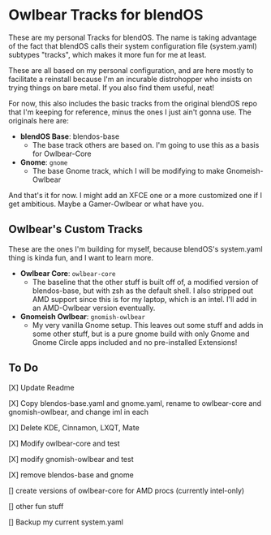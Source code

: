 # Owlbear Tracks for blendOS

These are my personal Tracks for blendOS. The name is taking advantage of the fact that blendOS calls their system configuration file (system.yaml) subtypes "tracks", which makes it more fun for me at least.

These are all based on my personal configuration, and are here mostly to facilitate a reinstall because I'm an incurable distrohopper who insists on trying things on bare metal. If you also find them useful, neat!

For now, this also includes the basic tracks from the original blendOS repo that I'm keeping for reference, minus the ones I just ain't gonna use. The originals here are:

* **blendOS Base**: blendos-base
	* The base track others are based on. I'm going to use this as 				a basis for Owlbear-Core
* **Gnome**: `gnome`
	* The base Gnome track, which I will be modifying to make Gnomeish-Owlbear

And that's it for now. I might add an XFCE one or a more customized one if I get ambitious. Maybe a Gamer-Owlbear or what have you.

## Owlbear's Custom Tracks

These are the ones I'm building for myself, because blendOS's system.yaml thing is kinda fun, and I want  to learn more. 

* **Owlbear Core**: `owlbear-core`
	* The baseline that the other stuff is built off of, a modified version of blendos-base, but with zsh as the default shell. I also stripped out AMD support since this is for my laptop, which is an intel. I'll add in an AMD-Owlbear version eventually.
* **Gnomeish Owlbear**: `gnomish-owlbear`
    + My very vanilla Gnome setup. This leaves out some stuff and adds in some other stuff, but is a pure gnome build with only Gnome and Gnome Circle apps included and no pre-installed Extensions!

## To Do

[X] Update Readme

[X] Copy blendos-base.yaml and gnome.yaml, rename to owlbear-core and gnomish-owlbear, and change iml in each

[X] Delete KDE, Cinnamon, LXQT, Mate

[X] Modify owlbear-core and test

[X] modify gnomish-owlbear and test

[X] remove blendos-base and gnome

[] create versions of owlbear-core for AMD procs (currently intel-only)

[] other fun stuff

[] Backup my current system.yaml
